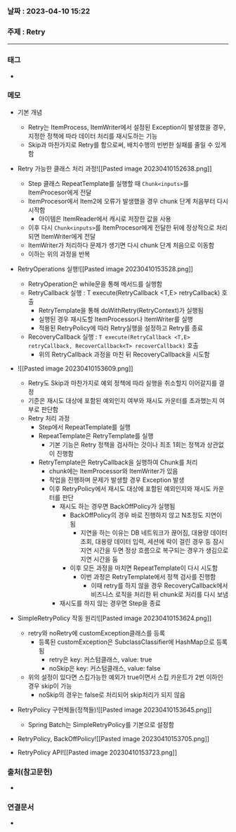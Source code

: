 ### 날짜 : 2023-04-10 15:22
### 주제 : Retry
---
### 태그
* 

### 메모
* 기본 개념
	* Retry는 ItemProcess, ItemWriter에서 설정된 Exception이 발생했을 경우, 지정한 정책에 따라 데이터 처리를 재시도하는 기능
	* Skip과 마찬가지로 Retry를 함으로써, 배치수행의 빈번한 실패를 줄일 수 있게 함
	
* Retry 가능한 클래스 처리 과정![[Pasted image 20230410152638.png]]
	* Step 클래스 RepeatTemplate를 실행할 때 `Chunk<inputs>`를 ItemProcesor에게 전달 
	*  ItemProcesor에서 Item2에 오류가 발생했을 경우 chunk 단계 처음부터 다시 시작함
		* 아이템은 ItemReader에서 캐시로 저장한 값을 사용
	* 이후 다시 `Chunk<inputs>`를 ItemProcesor에게 전달한 뒤에 정상적으로 처리되면 ItemWriter에게 전달
	* ItemWriter가 처리하다 문제가 생기면 다시 chunk 단계 처음으로 이동함
	* 이하는 위의 과정을 반복

* RetryOperations 실행![[Pasted image 20230410153528.png]]
	* RetryOperation은 while문을 통해 메서드를 실행함
	*  RetryCallback 실행 : T execute(RetryCallback <T,E> retryCallback) 호출 
		* RetryTemplate을 통해 doWithRetry(RetryContext)가 실행됨
		* 실행된 경우 재시도할 ItemProcessor나 ItemWriter를 실행
		* 적용된 RetryPolicy에 따라 Retry실행을 설정하고 Retry를 종료
	*  RecoveryCallback 실행 :  `T execute(RetryCallback <T,E> retryCallback, RecoverCallback<T> recoverCallback)` 호출
		* 위의 RetryCallback 과정을 마친 뒤 RecoveryCallback을 시도함
		
* ![[Pasted image 20230410153609.png]]
	* Retry도 Skip과 마찬가지로 예외 정책에 따라 실행을 취소할지 이어갈지를 결정
	* 기준은 재시도 대상에 포함된 예외인지 여부와 재시도 카운터를 초과했는지 여부로 판단함
	* Retry 처리 과정
		* Step에서 RepeatTemplate를 실행
		* RepeatTemplate은 RetryTemplate를 실행
			* 기본 기능은 Retry 정책을 검사하는 것이나 최초 1회는 정책과 상관없이 진행함
		* RetryTemplate은 RetryCallback을 실행하여 Chunk를 처리
			* chunk에는 ItemProcessor와 ItemWriter가 있음
			* 작업을 진행하며 문제가 발생할 경우 Exception 발생
			* 이후 RetryPolicy에서 재시도 대상에 포함된 예외인지와 재시도 카운터를 판단
				* 재시도 하는 경우면 BackOffPolicy가 실행됨
					* BackOffPolicy의 경우 바로 진행하지 않고  N초정도 지연이 됨
						* 지연을 하는 이유는 DB 네트워크가 끊어짐, 대용량 데이터 조회, 대용량 데이터 입력, 세션에 락이 걸린 경우 등 잠시 지연 시간을 두면 정상 흐름으로 복구되는 경우가 생김으로 지연 시간을 둠
					* 이후 모든 과정을 마치면 RepeatTemplate이 다시 시도함
						* 이번 과정은 RetryTemplate에서 정책 검사를 진행함
							* 이때 retry를 하지 않을 경우 RecoveryCallback에서 비즈니스 로직을 처리한 뒤 chunk로 처리를 다시 보냄
				* 재시도를 하지 않는 경우면 Step을 종료
				
*  SimpleRetryPolicy 작동 원리![[Pasted image 20230410153624.png]]
	* retry와 noRetry에 customException클래스를 등록
		* 등록된 customException은 SubclassClassifier에 HashMap으로 등록됨
			* retry은 key: 커스텀클래스, value: true
			* noSkip은 key: 커스텀클래스, value: false
	* 위의 설정이 있다면 스킵가능한 예외가 true이면서 스킵 카운트가 2번 이하인 경우 skip이 가능
		* noSkip의 경우는 false로 처리되어 skip처리가 되지 않음
	
* RetryPolicy 구현체들(정책들)![[Pasted image 20230410153645.png]]
	* Spring Batch는 SimpleRetryPolicy를 기본으로 설정함
	
* RetryPolicy, BackOffPolicy![[Pasted image 20230410153705.png]]

* RetryPolicy API![[Pasted image 20230410153723.png]]



### 출처(참고문헌)
-  

### 연결문서
- 